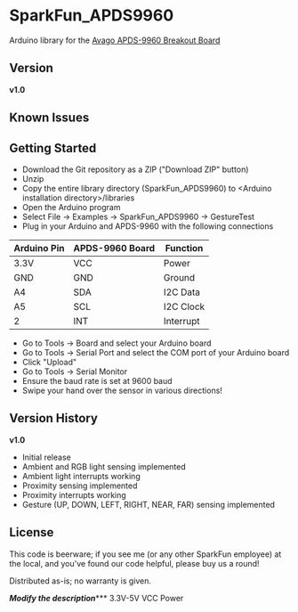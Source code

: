 SparkFun_APDS9960
==============

Arduino library for the [Avago APDS-9960 Breakout Board](https://www.sparkfun.com/products/12787)

Version
-------

**v1.0**

Known Issues
------------

Getting Started
---------------

* Download the Git repository as a ZIP ("Download ZIP" button)
* Unzip
* Copy the entire library directory (SparkFun_APDS9960) to \<Arduino installation directory\>/libraries
* Open the Arduino program
* Select File -> Examples -> SparkFun_APDS9960 -> GestureTest
* Plug in your Arduino and APDS-9960 with the following connections

| Arduino Pin | APDS-9960 Board | Function |
|---|---|---| 
| 3.3V | VCC | Power |
| GND | GND | Ground |
| A4 | SDA | I2C Data |
| A5 | SCL | I2C Clock |
| 2 | INT | Interrupt |

* Go to Tools -> Board and select your Arduino board
* Go to Tools -> Serial Port and select the COM port of your Arduino board
* Click "Upload"
* Go to Tools -> Serial Monitor
* Ensure the baud rate is set at 9600 baud
* Swipe your hand over the sensor in various directions!

Version History
---------------

**v1.0**

* Initial release
* Ambient and RGB light sensing implemented
* Ambient light interrupts working
* Proximity sensing implemented
* Proximity interrupts working
* Gesture (UP, DOWN, LEFT, RIGHT, NEAR, FAR) sensing implemented

License
-------

This code is beerware; if you see me (or any other SparkFun employee) at the local, and you've found our code helpful, please buy us a round!

Distributed as-is; no warranty is given.


*******************Modify the description**********************
3.3V-5V     VCC       Power